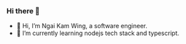 ### Hi there 👋


- 👋 Hi, I’m Ngai Kam Wing, a software engineer.
- 🌱 I’m currently learning nodejs tech stack and typescript.
